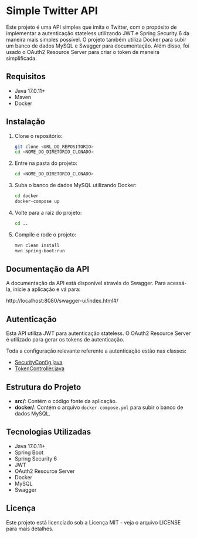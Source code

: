 # Simple Twitter API

Este projeto é uma API simples que imita o Twitter, com o propósito de implementar a autenticação stateless utilizando JWT e Spring Security 6 da maneira mais simples possível. O projeto também utiliza Docker para subir um banco de dados MySQL e Swagger para documentação. Além disso, foi usado o OAuth2 Resource Server para criar o token de maneira simplificada.

## Requisitos

- Java 17.0.11+
- Maven
- Docker

## Instalação

1. Clone o repositório:

    ```bash
    git clone <URL_DO_REPOSITORIO>
    cd <NOME_DO_DIRETORIO_CLONADO>
    ```

2. Entre na pasta do projeto:

    ```bash
    cd <NOME_DO_DIRETORIO_CLONADO>
    ```

3. Suba o banco de dados MySQL utilizando Docker:

    ```bash
    cd docker
    docker-compose up
    ```

4. Volte para a raiz do projeto:

    ```bash
    cd ..
    ```

5. Compile e rode o projeto:

    ```bash
    mvn clean install
    mvn spring-boot:run
    ```

## Documentação da API

A documentação da API está disponível através do Swagger. Para acessá-la, inicie a aplicação e vá para:

http://localhost:8080/swagger-ui/index.html#/


## Autenticação

Esta API utiliza JWT para autenticação stateless. O OAuth2 Resource Server é utilizado para gerar os tokens de autenticação.

Toda a configuração relevante referente a autenticação estão nas classes:

* [SecurityConfig.java](https://github.com/brunosouza2/simple-twitter-jwt/blob/main/src/main/java/br/com/brunosouza/springsecurity/config/SecurityConfig.java)
* [TokenController.java](https://github.com/brunosouza2/simple-twitter-jwt/blob/main/src/main/java/br/com/brunosouza/springsecurity/controller/TokenController.java)

## Estrutura do Projeto

- **src/**: Contém o código fonte da aplicação.
- **docker/**: Contém o arquivo `docker-compose.yml` para subir o banco de dados MySQL.

## Tecnologias Utilizadas

- Java 17.0.11+
- Spring Boot
- Spring Security 6
- JWT
- OAuth2 Resource Server
- Docker
- MySQL
- Swagger

## Licença
Este projeto está licenciado sob a Licença MIT - veja o arquivo LICENSE para mais detalhes.
